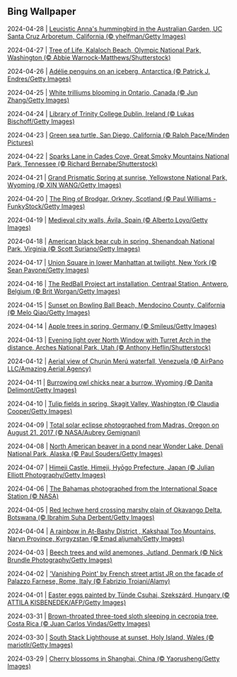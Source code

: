 ## Bing Wallpaper
2024-04-28 | [Leucistic Anna's hummingbird in the Australian Garden, UC Santa Cruz Arboretum, California (© yhelfman/Getty Images)](./wallpaper/2024-04-28.jpg) 

2024-04-27 | [Tree of Life, Kalaloch Beach, Olympic National Park, Washington (© Abbie Warnock-Matthews/Shutterstock)](./wallpaper/2024-04-27.jpg) 

2024-04-26 | [Adélie penguins on an iceberg, Antarctica (© Patrick J. Endres/Getty Images)](./wallpaper/2024-04-26.jpg) 

2024-04-25 | [White trilliums blooming in Ontario, Canada (© Jun Zhang/Getty Images)](./wallpaper/2024-04-25.jpg) 

2024-04-24 | [Library of Trinity College Dublin, Ireland (© Lukas Bischoff/Getty Images)](./wallpaper/2024-04-24.jpg) 

2024-04-23 | [Green sea turtle, San Diego, California (© Ralph Pace/Minden Pictures)](./wallpaper/2024-04-23.jpg) 

2024-04-22 | [Sparks Lane in Cades Cove, Great Smoky Mountains National Park, Tennessee (© Richard Bernabe/Shutterstock)](./wallpaper/2024-04-22.jpg) 

2024-04-21 | [Grand Prismatic Spring at sunrise, Yellowstone National Park, Wyoming (© XIN WANG/Getty Images)](./wallpaper/2024-04-21.jpg) 

2024-04-20 | [The Ring of Brodgar, Orkney, Scotland (© Paul Williams - FunkyStock/Getty Images)](./wallpaper/2024-04-20.jpg) 

2024-04-19 | [Medieval city walls, Ávila, Spain (© Alberto Loyo/Getty Images)](./wallpaper/2024-04-19.jpg) 

2024-04-18 | [American black bear cub in spring, Shenandoah National Park, Virginia (© Scott Suriano/Getty Images)](./wallpaper/2024-04-18.jpg) 

2024-04-17 | [Union Square in lower Manhattan at twilight, New York (© Sean Pavone/Getty Images)](./wallpaper/2024-04-17.jpg) 

2024-04-16 | [The RedBall Project art installation, Centraal Station, Antwerp, Belgium (© Brit Worgan/Getty Images)](./wallpaper/2024-04-16.jpg) 

2024-04-15 | [Sunset on Bowling Ball Beach, Mendocino County, California (© Melo Qiao/Getty Images)](./wallpaper/2024-04-15.jpg) 

2024-04-14 | [Apple trees in spring, Germany (© Smileus/Getty Images)](./wallpaper/2024-04-14.jpg) 

2024-04-13 | [Evening light over North Window with Turret Arch in the distance, Arches National Park, Utah (© Anthony Heflin/Shutterstock)](./wallpaper/2024-04-13.jpg) 

2024-04-12 | [Aerial view of Churún Merú waterfall, Venezuela (© AirPano LLC/Amazing Aerial Agency)](./wallpaper/2024-04-12.jpg) 

2024-04-11 | [Burrowing owl chicks near a burrow, Wyoming (© Danita Delimont/Getty Images)](./wallpaper/2024-04-11.jpg) 

2024-04-10 | [Tulip fields in spring, Skagit Valley, Washington (© Claudia Cooper/Getty Images)](./wallpaper/2024-04-10.jpg) 

2024-04-09 | [Total solar eclipse photographed from Madras, Oregon on August 21, 2017 (© NASA/Aubrey Gemignani)](./wallpaper/2024-04-09.jpg) 

2024-04-08 | [North American beaver in a pond near Wonder Lake, Denali National Park, Alaska (© Paul Souders/Getty Images)](./wallpaper/2024-04-08.jpg) 

2024-04-07 | [Himeji Castle, Himeji, Hyōgo Prefecture, Japan (© Julian Elliott Photography/Getty Images)](./wallpaper/2024-04-07.jpg) 

2024-04-06 | [The Bahamas photographed from the International Space Station (© NASA)](./wallpaper/2024-04-06.jpg) 

2024-04-05 | [Red lechwe herd crossing marshy plain of Okavango Delta, Botswana (© Ibrahim Suha Derbent/Getty Images)](./wallpaper/2024-04-05.jpg) 

2024-04-04 | [A rainbow in At-Bashy District  , Kakshaal Too Mountains, Naryn Province, Kyrgyzstan (© Emad aljumah/Getty Images)](./wallpaper/2024-04-04.jpg) 

2024-04-03 | [Beech trees and wild anemones, Jutland, Denmark (© Nick Brundle Photography/Getty Images)](./wallpaper/2024-04-03.jpg) 

2024-04-02 | ['Vanishing Point' by French street artist JR on the facade of Palazzo Farnese, Rome, Italy (© Fabrizio Troiani/Alamy)](./wallpaper/2024-04-02.jpg) 

2024-04-01 | [Easter eggs painted by Tünde Csuhaj, Szekszárd, Hungary (© ATTILA KISBENEDEK/AFP/Getty Images)](./wallpaper/2024-04-01.jpg) 

2024-03-31 | [Brown-throated three-toed sloth sleeping in cecropia tree, Costa Rica (© Juan Carlos Vindas/Getty Images)](./wallpaper/2024-03-31.jpg) 

2024-03-30 | [South Stack Lighthouse at sunset, Holy Island, Wales (© mariotlr/Getty Images)](./wallpaper/2024-03-30.jpg) 

2024-03-29 | [Cherry blossoms in Shanghai, China (© Yaorusheng/Getty Images)](./wallpaper/2024-03-29.jpg) 

